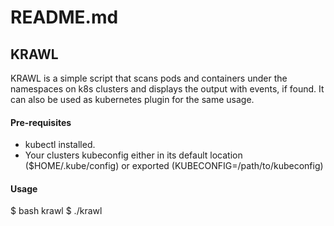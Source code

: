 # README.md

## KRAWL

KRAWL is a simple script that scans pods and containers under the namespaces on k8s clusters and displays the output with events, if found. It can also be used as kubernetes plugin for the same usage.

#### Pre-requisites
* kubectl installed.
* Your clusters kubeconfig either in its default location ($HOME/.kube/config) or exported (KUBECONFIG=/path/to/kubeconfig)

#### Usage
$ bash krawl
$ ./krawl
